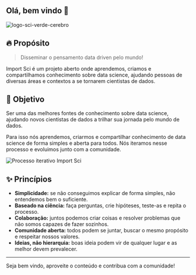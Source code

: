 ## Olá, bem vindo 👋

![logo-sci-verde-cerebro](https://user-images.githubusercontent.com/45513854/174713055-53a1de18-7411-4f79-8fce-aa9e0fd48014.jpg)


## 🔥 Propósito

> Disseminar o pensamento data driven pelo mundo!

Import Sci é um projeto aberto onde aprendemos, criamos e compartilhamos conhecimento sobre data science, ajudando pessoas de diversas áreas e contextos a se tornarem cientistas de dados.

## 🎯 Objetivo

Ser uma das melhores fontes de conhecimento sobre data science, ajudando novos cientistas de dados a trilhar sua jornada pelo mundo de dados.

Para isso nós aprendemos, criarmos e compartilhar conhecimento de data science de forma simples e aberta para todos. Nós iteramos nesse processo e evoluimos junto com a comunidade.

![Processo iterativo Import Sci](https://user-images.githubusercontent.com/45513854/175793754-b1f45e2b-a936-4ae0-b6c3-752623143fd3.png)


## ✨ Princípios

- **Simplicidade:** se não conseguimos explicar de forma simples, não entendemos bem o suficiente.
- **Baseado na ciência:** faça perguntas, crie hipóteses, teste-as e repita o processo.
- **Colaboração:** juntos podemos criar coisas e resolver problemas que não somos capazes de fazer sozinhos.
- **Comunidade aberta:** todos podem se juntar, buscar o mesmo propósito e respeitar nossos valores.
- **Ideias, não hierarquia:** boas ideia podem vir de qualquer lugar e as melhor devem prevalecer.

------

Seja bem vindo, aproveite o conteúdo e contribua com a comunidade!
